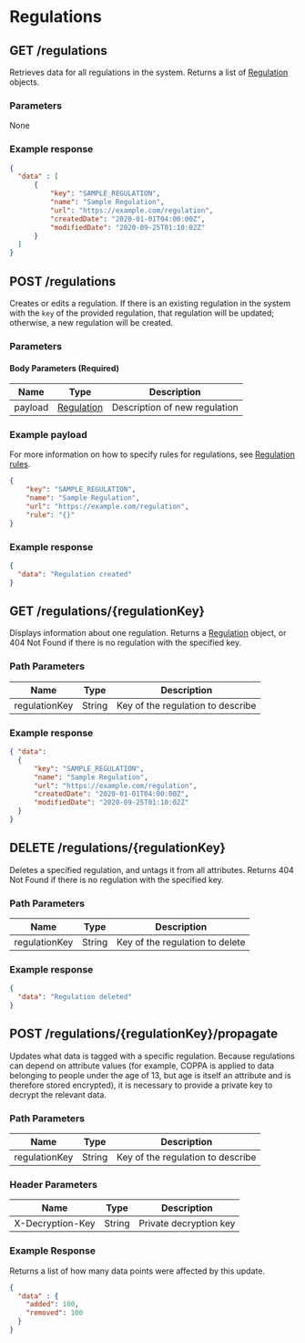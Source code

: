 # Regulations

## GET /regulations
Retrieves data for all regulations in the system. Returns a list of [Regulation](/glossary/regulation) objects.

### Parameters
None

### Example response
```json
{
  "data" : [
      {
          "key": "SAMPLE_REGULATION",
          "name": "Sample Regulation",
          "url": "https://example.com/regulation",
          "createdDate": "2020-01-01T04:00:00Z",
          "modifiedDate": "2020-09-25T01:10:02Z"
      }
  ]
}
```

## POST /regulations
Creates or edits a regulation. If there is an existing regulation in the system with the `key` of the provided regulation, that regulation will be updated; otherwise, a new regulation will be created.

### Parameters

#### Body Parameters (Required)
|Name            |Type                           |Description                  |
|----------------|-------------------------------|-----------------------------|
|payload         |[Regulation](/glossary/regulation)|Description of new regulation |

### Example payload
For more information on how to specify rules for regulations, see [Regulation rules](#../tutorials/regulation-rules.md).

```json
{
    "key": "SAMPLE_REGULATION",
    "name": "Sample Regulation",
    "url": "https://example.com/regulation",
    "rule": "{}"
}
```

### Example response
```json
{
  "data": "Regulation created"
}
```

## GET /regulations/{regulationKey}
Displays information about one regulation. Returns a [Regulation](/glossary/regulation) object, or 404 Not Found if there is no regulation with the specified key.

### Path Parameters
|Name            |Type                           |Description                  |
|----------------|-------------------------------|-----------------------------|
|regulationKey   |String                         |Key of the regulation to describe|

### Example response
```json
{ "data": 
  {
      "key": "SAMPLE_REGULATION",
      "name": "Sample Regulation",
      "url": "https://example.com/regulation",
      "createdDate": "2020-01-01T04:00:00Z",
      "modifiedDate": "2020-09-25T01:10:02Z"
  }
}
```

## DELETE /regulations/{regulationKey}
Deletes a specified regulation, and untags it from all attributes. Returns 404 Not Found if there is no regulation with the specified key.

### Path Parameters
|Name            |Type                           |Description                  |
|----------------|-------------------------------|-----------------------------|
|regulationKey   |String                         |Key of the regulation to delete|

### Example response
```json
{
  "data": "Regulation deleted"
}
```

## POST /regulations/{regulationKey}/propagate
Updates what data is tagged with a specific regulation. Because regulations can depend on attribute values (for example, COPPA is applied to data belonging to people under the age of 13, but age is itself an attribute and is therefore stored encrypted), it is necessary to provide a private key to decrypt the relevant data.

### Path Parameters
|Name            |Type                           |Description                  |
|----------------|-------------------------------|-----------------------------|
|regulationKey   |String                         |Key of the regulation to describe|

### Header Parameters
|Name            |Type                           |Description                  |
|----------------|-------------------------------|-----------------------------|
|X-Decryption-Key|String                         |Private decryption key       |

### Example Response
Returns a list of how many data points were affected by this update.
```json
{
  "data" : {
    "added": 100,
    "removed": 100
  }
}
```
